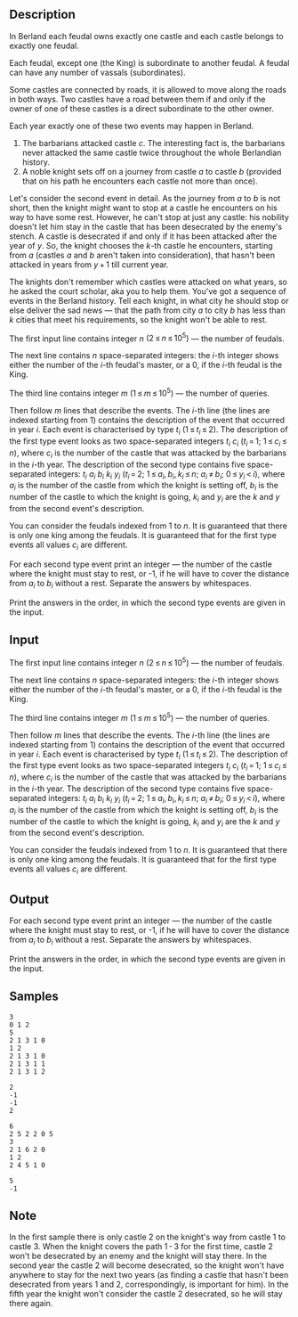 ## Description

<div><p>In Berland each feudal owns exactly one castle and each castle belongs to exactly one feudal.</p><p>Each feudal, except one (the King) is subordinate to another feudal. A feudal can have any number of vassals (subordinates).</p><p>Some castles are connected by roads, it is allowed to move along the roads in both ways. Two castles have a road between them if and only if the owner of one of these castles is a direct subordinate to the other owner.</p><p>Each year exactly one of these two events may happen in Berland.</p><ol> <li> The barbarians attacked castle <span class="tex-span"><i>c</i></span>. The interesting fact is, the barbarians never attacked the same castle twice throughout the whole Berlandian history. </li><li> A noble knight sets off on a journey from castle <span class="tex-span"><i>a</i></span> to castle <span class="tex-span"><i>b</i></span> (provided that on his path he encounters each castle not more than once). </li></ol><p>Let's consider the second event in detail. As the journey from <span class="tex-span"><i>a</i></span> to <span class="tex-span"><i>b</i></span> is not short, then the knight might want to stop at a castle he encounters on his way to have some rest. However, he can't stop at just any castle: his nobility doesn't let him stay in the castle that has been desecrated by the enemy's stench. A castle is desecrated if and only if it has been attacked after the year of <span class="tex-span"><i>y</i></span>. So, the knight chooses the <span class="tex-span"><i>k</i></span>-th castle he encounters, starting from <span class="tex-span"><i>a</i></span> (castles <span class="tex-span"><i>a</i></span> and <span class="tex-span"><i>b</i></span> aren't taken into consideration), that hasn't been attacked in years from <span class="tex-span"><i>y</i> + 1</span> till current year.</p><p>The knights don't remember which castles were attacked on what years, so he asked the court scholar, aka you to help them. You've got a sequence of events in the Berland history. Tell each knight, in what city he should stop or else deliver the sad news — that the path from city <span class="tex-span"><i>a</i></span> to city <span class="tex-span"><i>b</i></span> has less than <span class="tex-span"><i>k</i></span> cities that meet his requirements, so the knight won't be able to rest.</p></div><div class="input-specification"><p>The first input line contains integer <span class="tex-span"><i>n</i></span> <span class="tex-span">(2 ≤ <i>n</i> ≤ 10<sup class="upper-index">5</sup>)</span> — the number of feudals. </p><p>The next line contains <span class="tex-span"><i>n</i></span> space-separated integers: the <span class="tex-span"><i>i</i></span>-th integer shows either the number of the <span class="tex-span"><i>i</i></span>-th feudal's master, or a <span class="tex-span">0</span>, if the <span class="tex-span"><i>i</i></span>-th feudal is the King. </p><p>The third line contains integer <span class="tex-span"><i>m</i></span> <span class="tex-span">(1 ≤ <i>m</i> ≤ 10<sup class="upper-index">5</sup>)</span> — the number of queries.</p><p>Then follow <span class="tex-span"><i>m</i></span> lines that describe the events. The <span class="tex-span"><i>i</i></span>-th line (the lines are indexed starting from <span class="tex-span">1</span>) contains the description of the event that occurred in year <span class="tex-span"><i>i</i></span>. Each event is characterised by type <span class="tex-span"><i>t</i><sub class="lower-index"><i>i</i></sub></span> <span class="tex-span">(1 ≤ <i>t</i><sub class="lower-index"><i>i</i></sub> ≤ 2)</span>. The description of the first type event looks as two space-separated integers <span class="tex-span"><i>t</i><sub class="lower-index"><i>i</i></sub></span> <span class="tex-span"><i>c</i><sub class="lower-index"><i>i</i></sub></span> <span class="tex-span">(<i>t</i><sub class="lower-index"><i>i</i></sub> = 1;&nbsp;1 ≤ <i>c</i><sub class="lower-index"><i>i</i></sub> ≤ <i>n</i>)</span>, where <span class="tex-span"><i>c</i><sub class="lower-index"><i>i</i></sub></span> is the number of the castle that was attacked by the barbarians in the <span class="tex-span"><i>i</i></span>-th year. The description of the second type contains five space-separated integers: <span class="tex-span"><i>t</i><sub class="lower-index"><i>i</i></sub></span> <span class="tex-span"><i>a</i><sub class="lower-index"><i>i</i></sub></span> <span class="tex-span"><i>b</i><sub class="lower-index"><i>i</i></sub></span> <span class="tex-span"><i>k</i><sub class="lower-index"><i>i</i></sub></span> <span class="tex-span"><i>y</i><sub class="lower-index"><i>i</i></sub></span> <span class="tex-span">(<i>t</i><sub class="lower-index"><i>i</i></sub> = 2;&nbsp;1 ≤ <i>a</i><sub class="lower-index"><i>i</i></sub>, <i>b</i><sub class="lower-index"><i>i</i></sub>, <i>k</i><sub class="lower-index"><i>i</i></sub> ≤ <i>n</i>;&nbsp;<i>a</i><sub class="lower-index"><i>i</i></sub> ≠ <i>b</i><sub class="lower-index"><i>i</i></sub>;&nbsp;0 ≤ <i>y</i><sub class="lower-index"><i>i</i></sub> &lt; <i>i</i></span>), where <span class="tex-span"><i>a</i><sub class="lower-index"><i>i</i></sub></span> is the number of the castle from which the knight is setting off, <span class="tex-span"><i>b</i><sub class="lower-index"><i>i</i></sub></span> is the number of the castle to which the knight is going, <span class="tex-span"><i>k</i><sub class="lower-index"><i>i</i></sub></span> and <span class="tex-span"><i>y</i><sub class="lower-index"><i>i</i></sub></span> are the <span class="tex-span"><i>k</i></span> and <span class="tex-span"><i>y</i></span> from the second event's description.</p><p>You can consider the feudals indexed from 1 to <span class="tex-span"><i>n</i></span>. It is guaranteed that there is only one king among the feudals. It is guaranteed that for the first type events all values <span class="tex-span"><i>c</i><sub class="lower-index"><i>i</i></sub></span> are different.</p></div><div class="output-specification"><p>For each second type event print an integer — the number of the castle where the knight must stay to rest, or -1, if he will have to cover the distance from <span class="tex-span"><i>a</i><sub class="lower-index"><i>i</i></sub></span> to <span class="tex-span"><i>b</i><sub class="lower-index"><i>i</i></sub></span> without a rest. Separate the answers by whitespaces.</p><p>Print the answers in the order, in which the second type events are given in the input.</p></div>


## Input

<p>The first input line contains integer <span class="tex-span"><i>n</i></span> <span class="tex-span">(2 ≤ <i>n</i> ≤ 10<sup class="upper-index">5</sup>)</span> — the number of feudals. </p><p>The next line contains <span class="tex-span"><i>n</i></span> space-separated integers: the <span class="tex-span"><i>i</i></span>-th integer shows either the number of the <span class="tex-span"><i>i</i></span>-th feudal's master, or a <span class="tex-span">0</span>, if the <span class="tex-span"><i>i</i></span>-th feudal is the King. </p><p>The third line contains integer <span class="tex-span"><i>m</i></span> <span class="tex-span">(1 ≤ <i>m</i> ≤ 10<sup class="upper-index">5</sup>)</span> — the number of queries.</p><p>Then follow <span class="tex-span"><i>m</i></span> lines that describe the events. The <span class="tex-span"><i>i</i></span>-th line (the lines are indexed starting from <span class="tex-span">1</span>) contains the description of the event that occurred in year <span class="tex-span"><i>i</i></span>. Each event is characterised by type <span class="tex-span"><i>t</i><sub class="lower-index"><i>i</i></sub></span> <span class="tex-span">(1 ≤ <i>t</i><sub class="lower-index"><i>i</i></sub> ≤ 2)</span>. The description of the first type event looks as two space-separated integers <span class="tex-span"><i>t</i><sub class="lower-index"><i>i</i></sub></span> <span class="tex-span"><i>c</i><sub class="lower-index"><i>i</i></sub></span> <span class="tex-span">(<i>t</i><sub class="lower-index"><i>i</i></sub> = 1;&nbsp;1 ≤ <i>c</i><sub class="lower-index"><i>i</i></sub> ≤ <i>n</i>)</span>, where <span class="tex-span"><i>c</i><sub class="lower-index"><i>i</i></sub></span> is the number of the castle that was attacked by the barbarians in the <span class="tex-span"><i>i</i></span>-th year. The description of the second type contains five space-separated integers: <span class="tex-span"><i>t</i><sub class="lower-index"><i>i</i></sub></span> <span class="tex-span"><i>a</i><sub class="lower-index"><i>i</i></sub></span> <span class="tex-span"><i>b</i><sub class="lower-index"><i>i</i></sub></span> <span class="tex-span"><i>k</i><sub class="lower-index"><i>i</i></sub></span> <span class="tex-span"><i>y</i><sub class="lower-index"><i>i</i></sub></span> <span class="tex-span">(<i>t</i><sub class="lower-index"><i>i</i></sub> = 2;&nbsp;1 ≤ <i>a</i><sub class="lower-index"><i>i</i></sub>, <i>b</i><sub class="lower-index"><i>i</i></sub>, <i>k</i><sub class="lower-index"><i>i</i></sub> ≤ <i>n</i>;&nbsp;<i>a</i><sub class="lower-index"><i>i</i></sub> ≠ <i>b</i><sub class="lower-index"><i>i</i></sub>;&nbsp;0 ≤ <i>y</i><sub class="lower-index"><i>i</i></sub> &lt; <i>i</i></span>), where <span class="tex-span"><i>a</i><sub class="lower-index"><i>i</i></sub></span> is the number of the castle from which the knight is setting off, <span class="tex-span"><i>b</i><sub class="lower-index"><i>i</i></sub></span> is the number of the castle to which the knight is going, <span class="tex-span"><i>k</i><sub class="lower-index"><i>i</i></sub></span> and <span class="tex-span"><i>y</i><sub class="lower-index"><i>i</i></sub></span> are the <span class="tex-span"><i>k</i></span> and <span class="tex-span"><i>y</i></span> from the second event's description.</p><p>You can consider the feudals indexed from 1 to <span class="tex-span"><i>n</i></span>. It is guaranteed that there is only one king among the feudals. It is guaranteed that for the first type events all values <span class="tex-span"><i>c</i><sub class="lower-index"><i>i</i></sub></span> are different.</p>


## Output

<p>For each second type event print an integer — the number of the castle where the knight must stay to rest, or -1, if he will have to cover the distance from <span class="tex-span"><i>a</i><sub class="lower-index"><i>i</i></sub></span> to <span class="tex-span"><i>b</i><sub class="lower-index"><i>i</i></sub></span> without a rest. Separate the answers by whitespaces.</p><p>Print the answers in the order, in which the second type events are given in the input.</p>


## Samples

```input1
3
0 1 2
5
2 1 3 1 0
1 2
2 1 3 1 0
2 1 3 1 1
2 1 3 1 2

```

```output1
2
-1
-1
2

```






```input2
6
2 5 2 2 0 5
3
2 1 6 2 0
1 2
2 4 5 1 0

```

```output2
5
-1

```




## Note

<p>In the first sample there is only castle <span class="tex-span">2</span> on the knight's way from castle <span class="tex-span">1</span> to castle <span class="tex-span">3</span>. When the knight covers the path <span class="tex-span">1 - 3</span> for the first time, castle <span class="tex-span">2</span> won't be desecrated by an enemy and the knight will stay there. In the second year the castle <span class="tex-span">2</span> will become desecrated, so the knight won't have anywhere to stay for the next two years (as finding a castle that hasn't been desecrated from years <span class="tex-span">1</span> and <span class="tex-span">2</span>, correspondingly, is important for him). In the fifth year the knight won't consider the castle <span class="tex-span">2</span> desecrated, so he will stay there again.</p>

